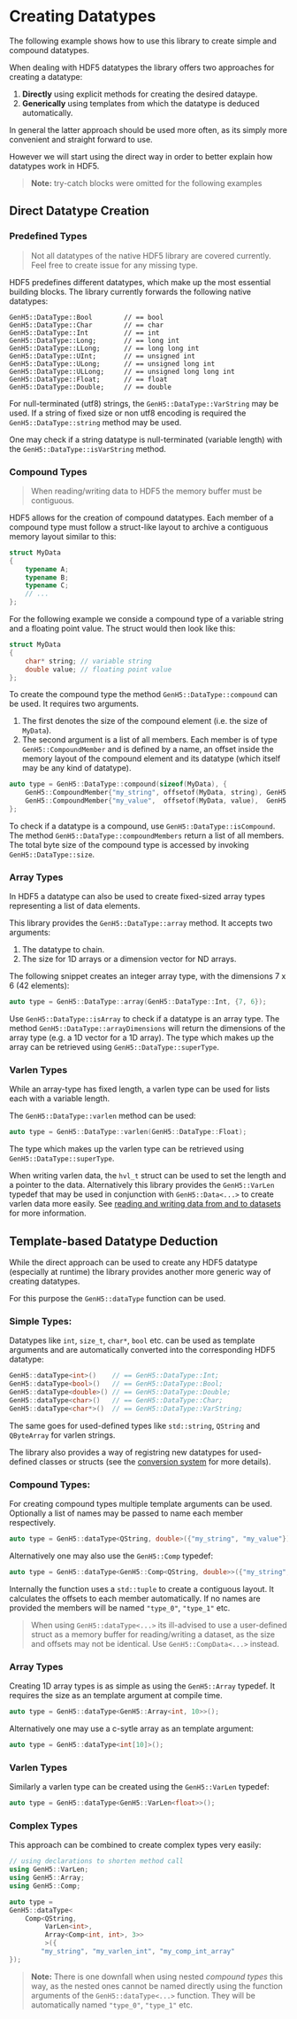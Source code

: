# Creating Datatypes

The following example shows how to use this library to create simple and compound datatypes.

When dealing with HDF5 datatypes the library offers two approaches for creating a datatype:
1) **Directly** using explicit methods for creating the desired dataype.
2) **Generically** using templates from which the datatype is deduced automatically.

In general the latter approach should be used more often, as its simply more convenient and straight forward to use. 

However we will start using the direct way in order to better explain how datatypes work in HDF5.

> **Note:** try-catch blocks were omitted for the following examples

## Direct Datatype Creation

### Predefined Types

> Not all datatypes of the native HDF5 library are covered currently. Feel free to create issue for any missing type.

HDF5 predefines different datatypes, which make up the most essential building blocks. 
The library currently forwards the following native datatypes:

```ccpp    
GenH5::DataType::Bool        // == bool
GenH5::DataType::Char        // == char
GenH5::DataType::Int         // == int
GenH5::DataType::Long;       // == long int
GenH5::DataType::LLong;      // == long long int
GenH5::DataType::UInt;       // == unsigned int
GenH5::DataType::ULong;      // == unsigned long int
GenH5::DataType::ULLong;     // == unsigned long long int
GenH5::DataType::Float;      // == float
GenH5::DataType::Double;     // == double
```

For null-terminated (utf8) strings, the `GenH5::DataType::VarString` may be used. 
If a string of fixed size or non utf8 encoding is required the `GenH5::DataType::string` method may be used.

One may check if a string datatype is null-terminated (variable length) with the `GenH5::DataType::isVarString` method. 

### Compound Types

> When reading/writing data to HDF5 the memory buffer must be contiguous. 

HDF5 allows for the creation of compound datatypes. 
Each member of a compound type must follow a struct-like layout to archive a contiguous memory layout similar to this:

```cpp
struct MyData
{
    typename A;
    typename B;
    typename C;
    // ...
};
```

For the following example we conside a compound type of a variable string and a floating point value. 
The struct would then look like this:

```cpp
struct MyData
{
    char* string; // variable string
    double value; // floating point value
};
```

To create the compound type the method `GenH5::DataType::compound` can be used. It requires two arguments. 
1) The first denotes the size of the compound element (i.e. the size of `MyData`).
2) The second argument is a list of all members.
Each member is of type `GenH5::CompoundMember` and is defined by a name, an offset inside the memory layout of the compound element and its datatype (which itself may be any kind of datatype).

```cpp
auto type = GenH5::DataType::compound(sizeof(MyData), {
	GenH5::CompoundMember{"my_string", offsetof(MyData, string), GenH5::DataType::VarString},
	GenH5::CompoundMember{"my_value",  offsetof(MyData, value),  GenH5::DataType::Double},
};
```

To check if a datatype is a compound, use `GenH5::DataType::isCompound`. 
The method `GenH5::DataType::compoundMembers` return a list of all members. 
The total byte size of the compound type is accessed by invoking `GenH5::DataType::size`.

### Array Types

In HDF5 a datatype can also be used to create fixed-sized array types representing a list of data elements.

This library provides the `GenH5::DataType::array` method. It accepts two arguments:
1) The datatype to chain.
2) The size for 1D arrays or a dimension vector for ND arrays.

The following snippet creates an integer array type, with the dimensions 7 x 6 (42 elements):

```cpp
auto type = GenH5::DataType::array(GenH5::DataType::Int, {7, 6});
```

Use `GenH5::DataType::isArray` to check if a datatype is an array type. 
The method `GenH5::DataType::arrayDimensions` will return the dimensions of the array type (e.g. a 1D vector for a 1D array).
The type which makes up the array can be retrieved using `GenH5::DataType::superType`.


### Varlen Types

While an array-type has fixed length, a varlen type can be used for lists each with a variable length.

The `GenH5::DataType::varlen` method can be used:

```cpp
auto type = GenH5::DataType::varlen(GenH5::DataType::Float);
```

The type which makes up the varlen type can be retrieved using `GenH5::DataType::superType`.

When writing varlen data, the `hvl_t` struct can be used to set the length and a pointer to the data. 
Alternatively this library provides the `GenH5::VarLen` typedef that may be used in conjunction with `GenH5::Data<...>` to create varlen data more easily.
See [reading and writing data from and to datasets](dataset_read_write.md) for more information.

## Template-based Datatype Deduction

While the direct approach can be used to create any HDF5 datatype (especially at runtime) the library provides another more generic way of creating datatypes.

For this purpose the `GenH5::dataType` function can be used.

### Simple Types:

Datatypes like `int`, `size_t`, `char*`, `bool` etc. can be used as template arguments and are automatically converted into the corresponding HDF5 datatype:

```cpp
GenH5::dataType<int>()    // == GenH5::DataType::Int;
GenH5::dataType<bool>()   // == GenH5::DataType::Bool;
GenH5::dataType<double>() // == GenH5::DataType::Double;
GenH5::dataType<char>()   // == GenH5::DataType::Char;
GenH5::dataType<char*>()  // == GenH5::DataType::VarString;
```

The same goes for used-defined types like `std::string`, `QString` and `QByteArray` for varlen strings.

The library also provides a way of registring new datatypes for used-defined classes or structs (see the [conversion system](conversion_system.md) for more details). 

### Compound Types:

For creating compound types multiple template arguments can be used.
Optionally a list of names may be passed to name each member respectively.

```cpp
auto type = GenH5::dataType<QString, double>({"my_string", "my_value"});
```

Alternatively one may also use the `GenH5::Comp` typedef:

```cpp
auto type = GenH5::dataType<GenH5::Comp<QString, double>>({"my_string", "my_value"});
```

Internally the function uses a `std::tuple` to create a contiguous layout. It calculates the offsets to each member automatically. If no names are provided the members will be named `"type_0"`, `"type_1"` etc.

> When using `GenH5::dataType<...>` its ill-advised to use a user-defined struct as a memory buffer for reading/writing a dataset, as the size and offsets may not be identical. 
Use `GenH5::CompData<...>` instead.

### Array Types

Creating 1D array types is as simple as using the `GenH5::Array` typedef. It requires the size as an template argument at compile time.

```cpp
auto type = GenH5::dataType<GenH5::Array<int, 10>>();
```

Alternatively one may use a c-sytle array as an template argument:

```cpp
auto type = GenH5::dataType<int[10]>();
```

### Varlen Types

Similarly a varlen type can be created using the `GenH5::VarLen` typedef:

```cpp
auto type = GenH5::dataType<GenH5::VarLen<float>>();
```

### Complex Types

This approach can be combined to create complex types very easily:

```cpp
// using declarations to shorten method call
using GenH5::VarLen;
using GenH5::Array;
using GenH5::Comp;

auto type = 
GenH5::dataType< 
    Comp<QString,
         VarLen<int>,
         Array<Comp<int, int>, 3>>
         >({
        "my_string", "my_varlen_int", "my_comp_int_array"
});
```

> **Note:** There is one downfall when using nested *compound types* this way, as the nested ones cannot be named directly using the function arguments of the `GenH5::dataType<...>` function.
They will be automatically named `"type_0"`, `"type_1"` etc.
